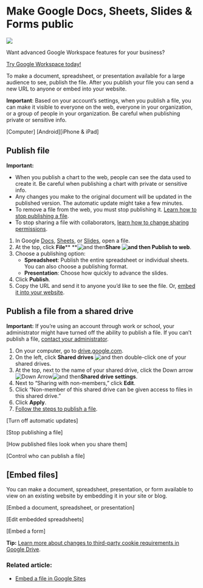 # Make Google Docs, Sheets, Slides & Forms public

![](https://storage.googleapis.com/support-kms-prod/lBDlOJQm5YYswQHWSlMdz4Hsf4hhw3BTrOjo)

Want advanced Google Workspace features for your business?

[Try Google Workspace today!](https://workspace.google.com/business/signup/welcome?utm_source=gwslearningcenter&utm_medium=support&utm_campaign=183965)

To make a document, spreadsheet, or presentation available for a large audience to see, publish the file. After you publish your file you can send a new URL to anyone or embed into your website.

**Important**: Based on your account’s settings, when you publish a file, you can make it visible to everyone on the web, everyone in your organization, or a group of people in your organization. Be careful when publishing private or sensitive info.

[Computer] [Android][iPhone & iPad]

## 

## Publish file

**Important:**

* When you publish a chart to the web, people can see the data used to create it. Be careful when publishing a chart with private or sensitive info.
* Any changes you make to the original document will be updated in the published version. The automatic update might take a few minutes.
* To remove a file from the web, you must stop publishing it. [Learn how to stop publishing a file](https://support.google.com/docs/answer/183965#stop_publishing).
* To stop sharing a file with collaborators, [learn how to change sharing permissions](https://support.google.com/docs/answer/2494893).

1. In Google [Docs](https://docs.google.com/), [Sheets](https://sheets.google.com/), or [Slides](https://slides.google.com/), open a file.
2. At the top, click **File**** **![and then](https://lh3.googleusercontent.com/QbWcYKta5vh_4-OgUeFmK-JOB0YgLLoGh69P478nE6mKdfpWQniiBabjF7FVoCVXI0g=h36)**Share **![and then](https://lh3.googleusercontent.com/QbWcYKta5vh_4-OgUeFmK-JOB0YgLLoGh69P478nE6mKdfpWQniiBabjF7FVoCVXI0g=h36)** Publish to web**.
3. Choose a publishing option:
   * **Spreadsheet**: Publish the entire spreadsheet or individual sheets. You can also choose a publishing format.
   * **Presentation**: Choose how quickly to advance the slides.
4. Click **Publish**.
5. Copy the URL and send it to anyone you’d like to see the file. Or, [embed it into your website](https://support.google.com/docs/answer/183965#embed_files).

## Publish a file from a shared drive

**Important:** If you’re using an account through work or school, your administrator might have turned off the ability to publish a file. If you can’t publish a file, [contact your administrator](https://support.google.com/a/answer/6208960).

1. On your computer, go to [drive.google.com](https://drive.google.com/).
2. On the left, click **Shared drives** ![and then](https://lh5.googleusercontent.com/EYi1NSZUUKZyWoQy-GCoJr7lVYmfsR0NqkRouIpiJk8ddlaqMKRDpPGGO2rgVJMlmrrUo_lXbQYjTIWN8biCJD2dfmnA9ndENyE-ynP-KSjY3zsEaJG-VhRULIUPWh-xkQBPB9Wn "and then") double-click one of your shared drives.
3. At the top, next to the name of your shared drive, click the Down arrow ![Down Arrow](https://lh5.googleusercontent.com/erZdcO361FmZGCu5czMghoyCtT2U8D-XmKxixz_gQM8-ijHsDg4FBrTRp5uCPcrqcOhY-YyplfQakObomqDCwEn-YkyilDvAW1Y0WJI3B4wQcJcwh9M4d9CCVxpPAPqoAT78VwWO "Down Arrow")![and then](https://lh5.googleusercontent.com/EYi1NSZUUKZyWoQy-GCoJr7lVYmfsR0NqkRouIpiJk8ddlaqMKRDpPGGO2rgVJMlmrrUo_lXbQYjTIWN8biCJD2dfmnA9ndENyE-ynP-KSjY3zsEaJG-VhRULIUPWh-xkQBPB9Wn "and then")**Shared drive settings**.
4. Next to “Sharing with non-members,” click **Edit**.
5. Click “Non-member of this shared drive can be given access to files in this shared drive.”
6. Click **Apply**.
7. [Follow the steps to publish a file](https://support.google.com/docs/answer/183965?hl=en&co=GENIE.Platform%3DDesktop#publish).

[Turn off automatic updates]

[Stop publishing a file]

[How published files look when you share them]

[Control who can publish a file]

## [Embed files]

You can make a document, spreadsheet, presentation, or form available to view on an existing website by embedding it in your site or blog.

[Embed a document, spreadsheet, or presentation]

[Edit embedded spreadsheets]

[Embed a form]

**Tip:** [Learn more about changes to third-party cookie requirements in Google Drive](http://workspaceupdates.googleblog.com/2023/10/upcoming-changes-to-third-party-cookies-in-google-drive.html).

### Related article:

* [Embed a file in Google Sites](https://support.google.com/sites/answer/90569?)
